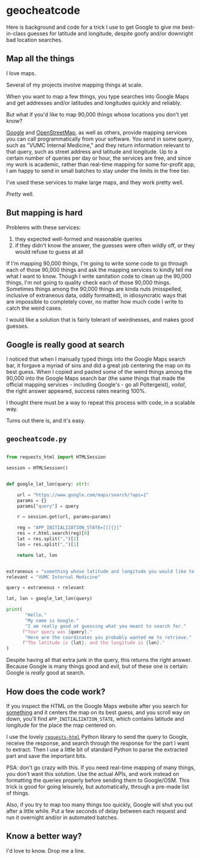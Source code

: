 
# geocheatcode

Here is background and code
for a trick I use to get
Google to give me best-in-class guesses 
for latitude and longitude,
despite goofy and/or downright bad location searches.

## Map all the things

I love maps.

Several of my projects involve mapping things at scale.

When you want to map a few things,
you type searches into Google Maps
and get addresses and/or latitudes and longitudes
quickly and reliably.

But what if you'd like to map 90,000 things
whose locations you don't yet know?

[Google](https://developers.google.com/maps) 
and 
[OpenStreetMap](https://www.openstreetmap.org/), 
as well as others,
provide mapping services
you can call programmatically from your software.
You send in some query, 
such as "VUMC Internal Medicine,"
and they return information
relevant to that query,
such as street address and 
latitude and longitude.
Up to a certain number of queries per day or hour, 
the services are free, 
and since my work is academic,
rather than real-time mapping for some
for-profit app, 
I am happy to send in small batches
to stay under the limits in the free tier.

I've used these services to make large maps,
and they work pretty well. 

*Pretty* well.

## But mapping is hard

Problems with these services:

1. they expected well-formed and reasonable queries
2. if they didn't know the answer, the guesses were often wildly off, or they would refuse to guess at all

If I'm mapping 90,000 things,
I'm going to write some code 
to go through each of those 90,000 things
and ask the mapping services 
to kindly tell me what I want to know.
Though I write sanitation code to clean up the 90,000 things,
I'm not going to quality check each of those 90,000 things.
Sometimes things among the 90,000 things are kinda nuts
(misspelled, inclusive of extraneous data, oddly formatted),
in idiosyncratic ways that are impossible to completely cover,
no matter how much code I write to catch the weird cases.

I would like a solution that is fairly tolerant of weirdnesses,
and makes good guesses.

## Google is really good at search

I noticed that when I manually typed things 
into the Google Maps search bar,
it forgave a myriad of sins
and did a great job centering the map on its best guess.
When I copied and pasted some of the weird things among the 90,000
into the Google Maps search bar
(the same things that made the 
official mapping services - including Google's - 
go all Poltergeist),
*voila!*, the right answer appeared,
success rates nearing 100%.

I thought there must be a way to repeat this process with code,
in a scalable way.

Turns out there is, and it's easy.

## `geocheatcode.py`

```python

from requests_html import HTMLSession

session = HTMLSession()


def google_lat_lon(query: str):

    url = "https://www.google.com/maps/search/?api=1"
    params = {}
    params["query"] = query

    r = session.get(url, params=params)

    reg = "APP_INITIALIZATION_STATE=[[[{}]"
    res = r.html.search(reg)[0]
    lat = res.split(",")[2]
    lon = res.split(",")[1]

    return lat, lon


extraneous = "something whose latitude and longitude you would like to know, maybe"
relevant = "VUMC Internal Medicine"

query = extraneous + relevant

lat, lon = google_lat_lon(query)

print(
       "Hello."
       "My name is Google."
       "I am really good at guessing what you meant to search for."
      f"Your query was {query}."
       "Here are the coordinates you probably wanted me to retrieve."
      f"The latitude is {lat}, and the longitude is {lon}."
)

```

Despite having all that extra junk in the query,
this returns the right answer. 
Because Google is many things good and evil,
but of these one is certain: 
Google is *really* good at search.

## How does the code work?

If you inspect the HTML on the Google Maps website 
after you search for [something](https://www.google.com/maps?q=something+whose+latitude+and+longitude+you+would+like+to+know,+maybe+VUMC+Internal+Medicine&um=1&ie=UTF-8&sa=X&ved=2ahUKEwid2curm6DzAhVgRzABHfTcDloQ_AUoAXoECAEQAw)
and it centers the map on its best guess, and you scroll way on down,
you'll find `APP_INITIALIZATION_STATE`, which contains
latitude and longitude for the place the map centered on.

I use the lovely 
[`requests-html`](https://docs.python-requests.org/projects/requests-html/en/latest/) 
Python library
to send the query to Google,
receive the response,
and search through the response for the part I want to extract.
Then I use a little bit of standard Python 
to parse the extracted part and save the important bits.

PSA: don't go crazy with this. 
If you need real-time mapping of many things,
you don't want this solution.
Use the actual APIs, 
and work instead on formatting the queries properly
before sending them to Google/OSM.
This trick is good for going leisurely,
but automatically,
through a pre-made list of things.

Also, if you try to map too many things too quickly,
Google will shut you out after a little while.
Put a few seconds of delay between each request 
and run it overnight and/or in automated batches.

## Know a better way?

I'd love to know. Drop me a line.
